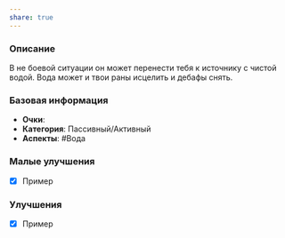 ```yaml
---
share: true
---
```

### Описание
В не боевой ситуации он может перенести тебя к источнику с чистой водой. Вода может и твои раны исцелить и дебафы снять.
### Базовая информация
- **Очки**:
- **Категория**: Пассивный/Активный
- **Аспекты**: #Вода 
### Малые улучшения
- [x] Пример
### Улучшения
- [x] Пример